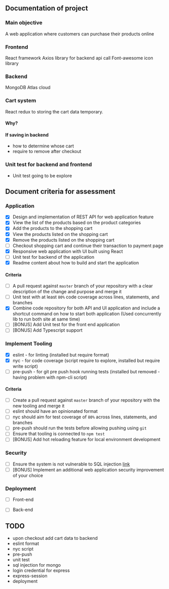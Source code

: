 ## Documentation of project

### Main objective
A web application where customers can purchase their products online

### Frontend
React framework
Axios library for backend api call
Font-awesome icon library

### Backend
MongoDB Atlas cloud

### Cart system
React redux to storing the cart data temporary.
#### Why?
#### If saving in backend
- how to determine whose cart
- require to remove after checkout

### Unit test for backend and frontend
- Unit test going to be explore

## Document criteria for assessment
### Application
- [x] Design and implementation of REST API for web application feature
- [x] View the list of the products based on the product categories
- [x] Add the products to the shopping cart
- [x] View the products listed on the shopping cart
- [x] Remove the products listed on the shopping cart
- [ ] Checkout shopping cart and continue their transaction to payment page
- [x] Responsive web application with UI built using React
- [ ] Unit test for backend of the application
- [x] Readme content about how to build and start the application
#### Criteria
- [ ] A pull request against `master` branch of your repository with a clear description of the change
and purpose and merge it
- [ ] Unit test with at least `80%` code coverage across lines, statements, and branches
- [X] Combine code repository for both API and UI application and include a shortcut command on how
to start both application (Used concurrently lib to run both site at same time)
- [ ] [BONUS] Add Unit test for the front end application
- [ ] [BONUS] Add Typescript support

### Implement Tooling
- [X] eslint - for linting (installed but require format)
- [X] nyc - for code coverage (script require to explore, installed but require write script)
- [ ] pre-push - for git pre push hook running tests (installed but removed - having problem with npm-cli script)
#### Criteria
- [ ] Create a pull request against `master` branch of your repository with the new tooling and merge it
- [ ] eslint should have an opinionated format
- [ ] nyc should aim for test coverage of `80%` across lines, statements, and branches
- [ ] pre-push should run the tests before allowing pushing using `git`
- [ ] Ensure that tooling is connected to `npm test`
- [ ] [BONUS] Add hot reloading feature for local environment development

### Security
- [ ] Ensure the system is not vulnerable to SQL injection [link](https://www.owasp.org/index.php/SQL_Injection)
- [ ] [BONUS] Implement an additional web application security improvement of your choice

### Deployment
- [ ] Front-end
- [ ] Back-end


## TODO
- upon checkout add cart data to backend
- eslint format
- nyc script
- pre-push
- unit test
- sql injection for mongo
- login credential for express
- express-session
- deployment
